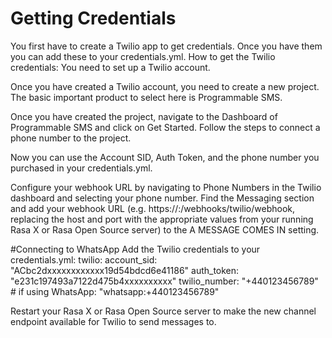 # Getting Credentials
You first have to create a Twilio app to get credentials. Once you have them you can add these to your credentials.yml.
How to get the Twilio credentials: You need to set up a Twilio account.

Once you have created a Twilio account, you need to create a new project. The basic important product to select here is Programmable SMS.

Once you have created the project, navigate to the Dashboard of Programmable SMS and click on Get Started. Follow the steps to connect a phone number to the project.

Now you can use the Account SID, Auth Token, and the phone number you purchased in your credentials.yml.

Configure your webhook URL by navigating to Phone Numbers in the Twilio dashboard and selecting your phone number. Find the Messaging section and add your webhook URL (e.g. https://<host>:<port>/webhooks/twilio/webhook, replacing the host and port with the appropriate values from your running Rasa X or Rasa Open Source server) to the A MESSAGE COMES IN setting.
  
 #Connecting to WhatsApp
Add the Twilio credentials to your credentials.yml:
twilio:
  account_sid: "ACbc2dxxxxxxxxxxxx19d54bdcd6e41186"
  auth_token: "e231c197493a7122d475b4xxxxxxxxxx"
  twilio_number: "+440123456789"  # if using WhatsApp: "whatsapp:+440123456789"
 
Restart your Rasa X or Rasa Open Source server to make the new channel endpoint available for Twilio to send messages to.
